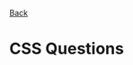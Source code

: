 [Back](https://github.com/coolinmc6/front-end-dev#front-end-development)
<a name="top"></a>
# CSS Questions


